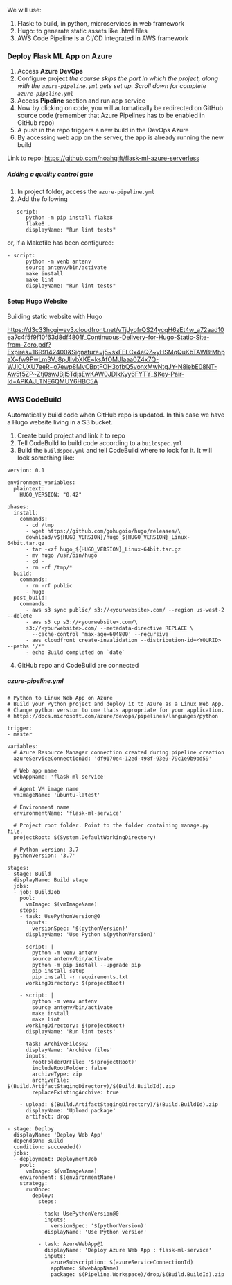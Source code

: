 We will use:
1. Flask: to build, in python, microservices in web framework
2. Hugo: to generate static assets like .html files
3. AWS Code Pipeline is a CI/CD integrated in AWS framework

### Deploy Flask ML App on Azure
1. Access **Azure DevOps**
2. Configure project
*the course skips the part in which the project, along with the ```azure-pipeline.yml``` gets set up. Scroll down for complete ```azure-pipeline.yml```*
4. Access **Pipeline** section and run app service
5. Now by clicking on code, you will automatically be redirected on GitHub source code (remember that Azure Pipelines has to be enabled in GitHub repo)
6. A push in the repo triggers a new build in the DevOps Azure
7. By accessing web app on the server, the app is already running the new build

Link to repo: https://github.com/noahgift/flask-ml-azure-serverless

##### Adding a quality control gate
1. In project folder, access the ```azure-pipeline.yml```
2. Add the following
```
 - script:
      python -m pip install flake8
      flake8 .
      displayName: "Run lint tests"
```
or, if a Makefile has been configured:
```
- script:
      python -m venb antenv
      source antenv/bin/activate
      make install
      make lint
      displayName: "Run lint tests"
```

#### Setup Hugo Website
Building static website with Hugo

https://d3c33hcgiwev3.cloudfront.net/vTjJyofrQS24ycqH6zEt4w_a72aad10ea7c4f5f9f10f63d8df4801f_Continuous-Delivery-for-Hugo-Static-Site-from-Zero.pdf?Expires=1699142400&Signature=j5~sxFELCx4eQZ~yHSMqQuKbTAWBtMhpaX~fw9PwLm3VJ8pJlivbXKE~ksAfOMJIaaa0Z4x7Q-WJICUXU7eeR~o7ewp8MvCBptFOH3ofbQ5vonxMwNtgJY-N8iebE08NT-Aw5f5ZP~Ztj0swJBjl5TdjsEwKAW0JDlkKyy6FYTY_&Key-Pair-Id=APKAJLTNE6QMUY6HBC5A

### AWS CodeBuild
Automatically build code when GitHub repo is updated. In this case we have a Hugo website living in a S3 bucket. 
1. Create build project and link it to repo
2. Tell CodeBuild to build code according to a ```buildspec.yml```
3. Build the ```buildspec.yml``` and tell CodeBuild where to look for it. It will look something like:
```
version: 0.1

environment_variables:
  plaintext:
    HUGO_VERSION: "0.42"

phases:
  install:
    commands:
      - cd /tmp
      - wget https://github.com/gohugoio/hugo/releases/\
      download/v${HUGO_VERSION}/hugo_${HUGO_VERSION}_Linux-64bit.tar.gz
      - tar -xzf hugo_${HUGO_VERSION}_Linux-64bit.tar.gz
      - mv hugo /usr/bin/hugo
      - cd -
      - rm -rf /tmp/*
  build:
    commands:
      - rm -rf public
      - hugo
  post_build:
    commands:
      - aws s3 sync public/ s3://<yourwebsite>.com/ --region us-west-2 --delete
      - aws s3 cp s3://<yourwebsite>.com/\
      s3://<yourwebsite>.com/ --metadata-directive REPLACE \
        --cache-control 'max-age=604800' --recursive
      - aws cloudfront create-invalidation --distribution-id=<YOURID> --paths '/*'
      - echo Build completed on `date`
```
4. GitHub repo and CodeBuild are connected

##### azure-pipeline.yml
```
# Python to Linux Web App on Azure
# Build your Python project and deploy it to Azure as a Linux Web App.
# Change python version to one thats appropriate for your application.
# https://docs.microsoft.com/azure/devops/pipelines/languages/python

trigger:
- master

variables:
  # Azure Resource Manager connection created during pipeline creation
  azureServiceConnectionId: 'df9170e4-12ed-498f-93e9-79c1e9b9bd59'
  
  # Web app name
  webAppName: 'flask-ml-service'

  # Agent VM image name
  vmImageName: 'ubuntu-latest'

  # Environment name
  environmentName: 'flask-ml-service'

  # Project root folder. Point to the folder containing manage.py file.
  projectRoot: $(System.DefaultWorkingDirectory)
  
  # Python version: 3.7
  pythonVersion: '3.7'

stages:
- stage: Build
  displayName: Build stage
  jobs:
  - job: BuildJob
    pool:
      vmImage: $(vmImageName)
    steps:
    - task: UsePythonVersion@0
      inputs:
        versionSpec: '$(pythonVersion)'
      displayName: 'Use Python $(pythonVersion)'
    
    - script: |
        python -m venv antenv
        source antenv/bin/activate
        python -m pip install --upgrade pip
        pip install setup
        pip install -r requirements.txt
      workingDirectory: $(projectRoot)

    - script: |
        python -m venv antenv
        source antenv/bin/activate
        make install
        make lint
      workingDirectory: $(projectRoot)
      displayName: 'Run lint tests'

    - task: ArchiveFiles@2
      displayName: 'Archive files'
      inputs:
        rootFolderOrFile: '$(projectRoot)'
        includeRootFolder: false
        archiveType: zip
        archiveFile: $(Build.ArtifactStagingDirectory)/$(Build.BuildId).zip
        replaceExistingArchive: true

    - upload: $(Build.ArtifactStagingDirectory)/$(Build.BuildId).zip
      displayName: 'Upload package'
      artifact: drop

- stage: Deploy
  displayName: 'Deploy Web App'
  dependsOn: Build
  condition: succeeded()
  jobs:
  - deployment: DeploymentJob
    pool:
      vmImage: $(vmImageName)
    environment: $(environmentName)
    strategy:
      runOnce:
        deploy:
          steps:
          
          - task: UsePythonVersion@0
            inputs:
              versionSpec: '$(pythonVersion)'
            displayName: 'Use Python version'

          - task: AzureWebApp@1
            displayName: 'Deploy Azure Web App : flask-ml-service'
            inputs:
              azureSubscription: $(azureServiceConnectionId)
              appName: $(webAppName)
              package: $(Pipeline.Workspace)/drop/$(Build.BuildId).zip
```
